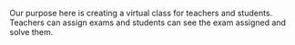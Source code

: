 Our purpose here is creating a virtual class for teachers and students. Teachers can assign exams and students can see the exam assigned and solve them.
